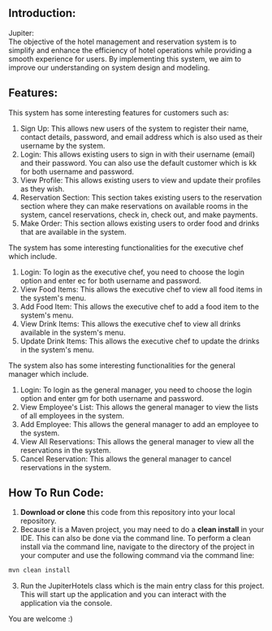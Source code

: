 ## Introduction:
Jupiter:<br>
The objective of the hotel management and reservation system is to simplify and enhance the efficiency of hotel operations while providing a smooth experience for users. By implementing this system, we aim to improve our understanding on system design and modeling.

## Features:
This system has some interesting features for customers such as:
1. Sign Up: This allows new users of the system to register their name, contact details, password, and email address which is also used as their username by the system.
2. Login: This allows existing users to sign in with their username (email) and their password. You can also use the default customer which is kk for both username and password.
3. View Profile: This allows existing users to view and update their profiles as they wish.
4. Reservation Section: This section takes existing users to the reservation section where they can make reservations on available rooms in the system, cancel reservations, check in, check out, and make payments.
5. Make Order: This section allows existing users to order food and drinks that are available in the system.

The system has some interesting functionalities for the executive chef which include.
1. Login: To login as the executive chef, you need to choose the login option and enter ec for both username and password.
2. View Food Items: This allows the executive chef to view all food items in the system's menu.
3. Add Food Item: This allows the executive chef to add a food item to the system's menu.
4. View Drink Items: This allows the executive chef to view all drinks available in the system's menu.
5. Update Drink Items: This allows the executive chef to update the drinks in the system's menu.

The system also has some interesting functionalities for the general manager which include.
1. Login: To login as the general manager, you need to choose the login option and enter gm for both username and password.
2. View Employee's List: This allows the general manager to view the lists of all employees in the system.
3. Add Employee: This allows the general manager to add an employee to the system.
4. View All Reservations: This allows the general manager to view all the reservations in the system.
5. Cancel Reservation: This allows the general manager to cancel reservations in the system.

## How To Run Code:
1. **Download or clone** this code from this repository into your local repository.
2. Because it is a Maven project, you may need to do a **clean install** in your IDE. This can also be done via the command line.
To perform a clean install via the command line, navigate to the directory of the project in your computer and use the following command via the command line:

```bash
mvn clean install
```

3. Run the JupiterHotels class which is the main entry class for this project. This will start up the application and you can interact with the application via the console.

You are welcome :)
